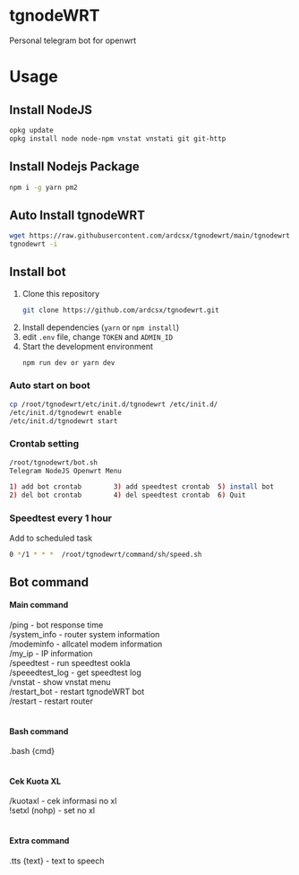 # tgnodeWRT

Personal telegram bot for openwrt

# Usage

## Install NodeJS

```bash
opkg update
opkg install node node-npm vnstat vnstati git git-http
```

## Install Nodejs Package

```bash
npm i -g yarn pm2
```

## Auto Install tgnodeWRT

```bash
wget https://raw.githubusercontent.com/ardcsx/tgnodewrt/main/tgnodewrt -O /bin/tgnodewrt && chmod +x /bin/tgnodewrt
tgnodewrt -i
```

## Install bot

1. Clone this repository
   ```bash
   git clone https://github.com/ardcsx/tgnodewrt.git
   ```
2. Install dependencies (`yarn` or `npm install`)
3. edit `.env` file, change `TOKEN` and `ADMIN_ID`
4. Start the development environment
   ```bash
   npm run dev or yarn dev
   ```

### Auto start on boot

```bash
cp /root/tgnodewrt/etc/init.d/tgnodewrt /etc/init.d/
/etc/init.d/tgnodewrt enable
/etc/init.d/tgnodewrt start
```

### Crontab setting

```bash
/root/tgnodewrt/bot.sh
Telegram NodeJS Openwrt Menu

1) add bot crontab        3) add speedtest crontab  5) install bot
2) del bot crontab        4) del speedtest crontab  6) Quit
```

### Speedtest every 1 hour

Add to scheduled task

```bash
0 */1 * * *  /root/tgnodewrt/command/sh/speed.sh
```

## Bot command

#### Main command

/ping - bot response time<br/>
/system_info - router system information<br/>
/modeminfo - allcatel modem information<br/>
/my_ip - IP information<br/>
/speedtest - run speedtest ookla<br/>
/speeedtest_log - get speedtest log<br/>
/vnstat - show vnstat menu<br/>
/restart_bot - restart tgnodeWRT bot<br/>
/restart - restart router<br/>
<br/>

#### Bash command

.bash {cmd}<br/>
<br/>

#### Cek Kuota XL

/kuotaxl - cek informasi no xl<br/>
!setxl (nohp) - set no xl<br/>
<br/>

#### Extra command

.tts {text} - text to speech<br/>
